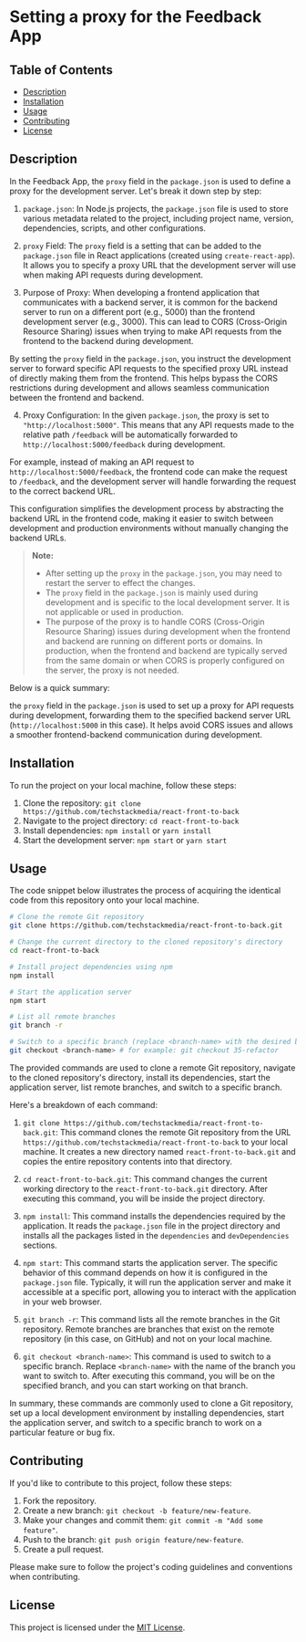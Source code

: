 # Setting a proxy for the Feedback App

## Table of Contents

- [Description](#description)
- [Installation](#installation)
- [Usage](#usage)
- [Contributing](#contributing)
- [License](#license)

## Description

In the Feedback App, the `proxy` field in the `package.json` is used to define a proxy for the development server. Let's break it down step by step:

1. `package.json`:
   In Node.js projects, the `package.json` file is used to store various metadata related to the project, including project name, version, dependencies, scripts, and other configurations.

2. `proxy` Field:
   The `proxy` field is a setting that can be added to the `package.json` file in React applications (created using `create-react-app`). It allows you to specify a proxy URL that the development server will use when making API requests during development.

3. Purpose of Proxy:
   When developing a frontend application that communicates with a backend server, it is common for the backend server to run on a different port (e.g., 5000) than the frontend development server (e.g., 3000). This can lead to CORS (Cross-Origin Resource Sharing) issues when trying to make API requests from the frontend to the backend during development.

By setting the `proxy` field in the `package.json`, you instruct the development server to forward specific API requests to the specified proxy URL instead of directly making them from the frontend. This helps bypass the CORS restrictions during development and allows seamless communication between the frontend and backend.

4. Proxy Configuration:
   In the given `package.json`, the proxy is set to `"http://localhost:5000"`. This means that any API requests made to the relative path `/feedback` will be automatically forwarded to `http://localhost:5000/feedback` during development.

For example, instead of making an API request to `http://localhost:5000/feedback`, the frontend code can make the request to `/feedback`, and the development server will handle forwarding the request to the correct backend URL.

This configuration simplifies the development process by abstracting the backend URL in the frontend code, making it easier to switch between development and production environments without manually changing the backend URLs.

> **Note:**
>
> - After setting up the `proxy` in the `package.json`, you may need to restart the server to effect the changes.
> - The `proxy` field in the `package.json` is mainly used during development and is specific to the local development server. It is not applicable or used in production.
> - The purpose of the proxy is to handle CORS (Cross-Origin Resource Sharing) issues during development when the frontend and backend are running on different ports or domains. In production, when the frontend and backend are typically served from the same domain or when CORS is properly configured on the server, the proxy is not needed.

Below is a quick summary:

the `proxy` field in the `package.json` is used to set up a proxy for API requests during development, forwarding them to the specified backend server URL (`http://localhost:5000` in this case). It helps avoid CORS issues and allows a smoother frontend-backend communication during development.

## Installation

To run the project on your local machine, follow these steps:

1. Clone the repository: `git clone https://github.com/techstackmedia/react-front-to-back`
2. Navigate to the project directory: `cd react-front-to-back`
3. Install dependencies: `npm install` or `yarn install`
4. Start the development server: `npm start` or `yarn start`

## Usage

The code snippet below illustrates the process of acquiring the identical code from this repository onto your local machine.

```bash
# Clone the remote Git repository
git clone https://github.com/techstackmedia/react-front-to-back.git

# Change the current directory to the cloned repository's directory
cd react-front-to-back

# Install project dependencies using npm
npm install

# Start the application server
npm start

# List all remote branches
git branch -r

# Switch to a specific branch (replace <branch-name> with the desired branch name)
git checkout <branch-name> # for example: git checkout 35-refactor
```

The provided commands are used to clone a remote Git repository, navigate to the cloned repository's directory, install its dependencies, start the application server, list remote branches, and switch to a specific branch.

Here's a breakdown of each command:

1. `git clone https://github.com/techstackmedia/react-front-to-back.git`: This command clones the remote Git repository from the URL `https://github.com/techstackmedia/react-front-to-back` to your local machine. It creates a new directory named `react-front-to-back.git` and copies the entire repository contents into that directory.

2. `cd react-front-to-back.git`: This command changes the current working directory to the `react-front-to-back.git` directory. After executing this command, you will be inside the project directory.

3. `npm install`: This command installs the dependencies required by the application. It reads the `package.json` file in the project directory and installs all the packages listed in the `dependencies` and `devDependencies` sections.

4. `npm start`: This command starts the application server. The specific behavior of this command depends on how it is configured in the `package.json` file. Typically, it will run the application server and make it accessible at a specific port, allowing you to interact with the application in your web browser.

5. `git branch -r`: This command lists all the remote branches in the Git repository. Remote branches are branches that exist on the remote repository (in this case, on GitHub) and not on your local machine.

6. `git checkout <branch-name>`: This command is used to switch to a specific branch. Replace `<branch-name>` with the name of the branch you want to switch to. After executing this command, you will be on the specified branch, and you can start working on that branch.

In summary, these commands are commonly used to clone a Git repository, set up a local development environment by installing dependencies, start the application server, and switch to a specific branch to work on a particular feature or bug fix.

## Contributing

If you'd like to contribute to this project, follow these steps:

1. Fork the repository.
2. Create a new branch: `git checkout -b feature/new-feature`.
3. Make your changes and commit them: `git commit -m "Add some feature"`.
4. Push to the branch: `git push origin feature/new-feature`.
5. Create a pull request.

Please make sure to follow the project's coding guidelines and conventions when contributing.

## License

This project is licensed under the [MIT License](https://opensource.org/licenses/MIT).
